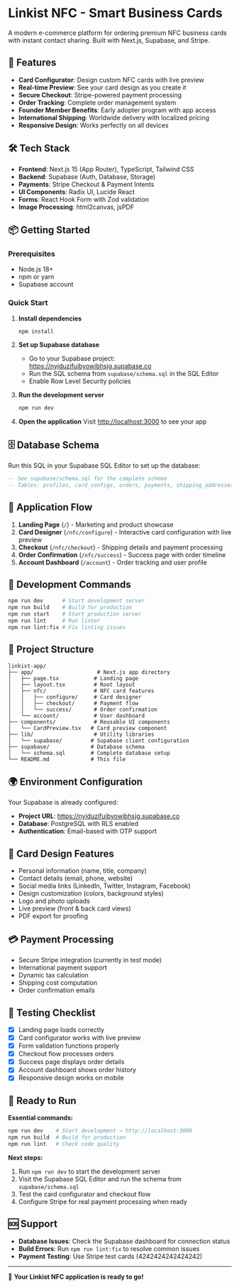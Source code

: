 # Linkist NFC - Smart Business Cards

A modern e-commerce platform for ordering premium NFC business cards with instant contact sharing. Built with Next.js, Supabase, and Stripe.

## 🚀 Features

- **Card Configurator**: Design custom NFC cards with live preview
- **Real-time Preview**: See your card design as you create it
- **Secure Checkout**: Stripe-powered payment processing
- **Order Tracking**: Complete order management system
- **Founder Member Benefits**: Early adopter program with app access
- **International Shipping**: Worldwide delivery with localized pricing
- **Responsive Design**: Works perfectly on all devices

## 🛠 Tech Stack

- **Frontend**: Next.js 15 (App Router), TypeScript, Tailwind CSS
- **Backend**: Supabase (Auth, Database, Storage)
- **Payments**: Stripe Checkout & Payment Intents
- **UI Components**: Radix UI, Lucide React
- **Forms**: React Hook Form with Zod validation
- **Image Processing**: html2canvas, jsPDF

## 📦 Getting Started

### Prerequisites

- Node.js 18+ 
- npm or yarn
- Supabase account

### Quick Start

1. **Install dependencies**
   ```bash
   npm install
   ```

2. **Set up Supabase database**
   - Go to your Supabase project: https://nyjduzifuibyowibhsjg.supabase.co
   - Run the SQL schema from `supabase/schema.sql` in the SQL Editor
   - Enable Row Level Security policies

3. **Run the development server**
   ```bash
   npm run dev
   ```

4. **Open the application**
   Visit [http://localhost:3000](http://localhost:3000) to see your app

## 🗄 Database Schema

Run this SQL in your Supabase SQL Editor to set up the database:

```sql
-- See supabase/schema.sql for the complete schema
-- Tables: profiles, card_configs, orders, payments, shipping_addresses, card_assets
```

## 📱 Application Flow

1. **Landing Page** (`/`) - Marketing and product showcase
2. **Card Designer** (`/nfc/configure`) - Interactive card configuration with live preview  
3. **Checkout** (`/nfc/checkout`) - Shipping details and payment processing
4. **Order Confirmation** (`/nfc/success`) - Success page with order timeline
5. **Account Dashboard** (`/account`) - Order tracking and user profile

## 🔧 Development Commands

```bash
npm run dev      # Start development server
npm run build    # Build for production
npm run start    # Start production server
npm run lint     # Run linter
npm run lint:fix # Fix linting issues
```

## 📂 Project Structure

```
linkist-app/
├── app/                    # Next.js app directory
│   ├── page.tsx           # Landing page
│   ├── layout.tsx         # Root layout
│   ├── nfc/               # NFC card features
│   │   ├── configure/     # Card designer
│   │   ├── checkout/      # Payment flow  
│   │   └── success/       # Order confirmation
│   └── account/           # User dashboard
├── components/            # Reusable UI components
│   └── CardPreview.tsx   # Card preview component
├── lib/                   # Utility libraries
│   └── supabase/         # Supabase client configuration
├── supabase/             # Database schema
│   └── schema.sql        # Complete database setup
└── README.md             # This file
```

## 🌍 Environment Configuration

Your Supabase is already configured:
- **Project URL**: https://nyjduzifuibyowibhsjg.supabase.co
- **Database**: PostgreSQL with RLS enabled
- **Authentication**: Email-based with OTP support

## 🎨 Card Design Features

- Personal information (name, title, company)
- Contact details (email, phone, website)
- Social media links (LinkedIn, Twitter, Instagram, Facebook)
- Design customization (colors, background styles)
- Logo and photo uploads
- Live preview (front & back card views)
- PDF export for proofing

## 💳 Payment Processing

- Secure Stripe integration (currently in test mode)
- International payment support
- Dynamic tax calculation
- Shipping cost computation
- Order confirmation emails

## 🧪 Testing Checklist

- [x] Landing page loads correctly
- [x] Card configurator works with live preview
- [x] Form validation functions properly  
- [x] Checkout flow processes orders
- [x] Success page displays order details
- [x] Account dashboard shows order history
- [x] Responsive design works on mobile

## 🚀 Ready to Run

**Essential commands:**
```bash
npm run dev    # Start development → http://localhost:3000
npm run build  # Build for production
npm run lint   # Check code quality
```

**Next steps:**
1. Run `npm run dev` to start the development server
2. Visit the Supabase SQL Editor and run the schema from `supabase/schema.sql`
3. Test the card configurator and checkout flow
4. Configure Stripe for real payment processing when ready

## 🆘 Support

- **Database Issues**: Check the Supabase dashboard for connection status
- **Build Errors**: Run `npm run lint:fix` to resolve common issues
- **Payment Testing**: Use Stripe test cards (4242424242424242)

---

🎉 **Your Linkist NFC application is ready to go!**
